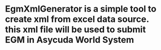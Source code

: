 # EgmXmlGenerator is a simple tool to create xml from excel data source. this xml file will be used to submit EGM in Asycuda World System

